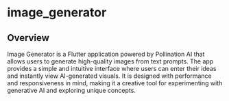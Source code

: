 # image_generator

## Overview

Image Generator is a Flutter application powered by Pollination AI that allows users to generate high-quality images from text prompts. The app provides a simple and intuitive interface where users can enter their ideas and instantly view AI-generated visuals. It is designed with performance and responsiveness in mind, making it a creative tool for experimenting with generative AI and exploring unique concepts.
